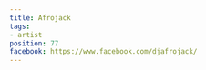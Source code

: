 ```yaml
---
title: Afrojack
tags:
- artist
position: 77
facebook: https://www.facebook.com/djafrojack/
---
```


